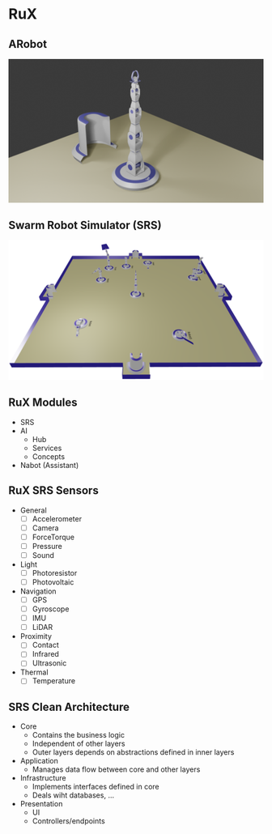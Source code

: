 # RuX


## ARobot
![](/Documents/Screenshots/ARobot.png)

## Swarm Robot Simulator (SRS)
![](/Documents/Screenshots/V1.png)

## RuX Modules
- SRS
- AI
    - Hub
    - Services
    - Concepts
- Nabot (Assistant)

## RuX SRS Sensors
- General
    - [ ] Accelerometer
    - [ ] Camera
    - [ ] ForceTorque
    - [ ] Pressure
    - [ ] Sound
- Light
    - [ ] Photoresistor
    - [ ] Photovoltaic
- Navigation
    - [ ] GPS
    - [ ] Gyroscope
    - [ ] IMU
    - [ ] LiDAR
- Proximity
    - [ ] Contact
    - [ ] Infrared
    - [ ] Ultrasonic
- Thermal
    - [ ] Temperature

## SRS Clean Architecture
- Core
    - Contains the business logic
    - Independent of other layers
    - Outer layers depends on abstractions defined in inner layers
- Application
    - Manages data flow between core and other layers
- Infrastructure
    - Implements interfaces defined in core
    - Deals wiht databases, ...
- Presentation
    - UI
    - Controllers/endpoints


